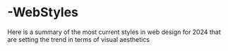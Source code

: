# -WebStyles
Here is a summary of the most current styles in web design for 2024 that are setting the trend in terms of visual aesthetics
